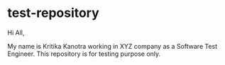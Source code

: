 # test-repository

Hi All,

My name is Kritika Kanotra working in XYZ company as a Software Test Engineer.
This repository is for testing purpose only.
